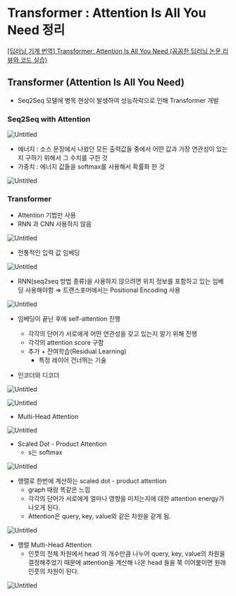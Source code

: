# Transformer : Attention Is All You Need 정리

[[딥러닝 기계 번역] Transformer: Attention Is All You Need (꼼꼼한 딥러닝 논문 리뷰와 코드 실습)](https://www.youtube.com/watch?v=AA621UofTUA)

## Transformer (Attention Is All You Need)

- Seq2Seq 모델에 병목 현상이 발생하여 성능하락으로 인해 Transformer 개발

### Seq2Seq with Attention

![Untitled](Transformer%20Attention%20Is%20All%20You%20Need%20%E1%84%8C%E1%85%A5%E1%86%BC%E1%84%85%E1%85%B5%2094a42c60bb694693bfcba7cc7540497d/Untitled.png)

- 에너지 : 소스 문장에서 나왔던 모든 출력값들 중에서 어떤 값과 가장 연관성이 있는지 구하기 위해서 그 수치를 구한 것
- 가중치 : 에너지 값들을 softmax를 사용해서 확률화 한 것

![Untitled](Transformer%20Attention%20Is%20All%20You%20Need%20%E1%84%8C%E1%85%A5%E1%86%BC%E1%84%85%E1%85%B5%2094a42c60bb694693bfcba7cc7540497d/Untitled%201.png)

### Transformer

- Attention 기법만 사용
- RNN 과 CNN 사용하지 않음

![Untitled](Transformer%20Attention%20Is%20All%20You%20Need%20%E1%84%8C%E1%85%A5%E1%86%BC%E1%84%85%E1%85%B5%2094a42c60bb694693bfcba7cc7540497d/Untitled%202.png)

- 전통적인 입력 값 임베딩

![Untitled](Transformer%20Attention%20Is%20All%20You%20Need%20%E1%84%8C%E1%85%A5%E1%86%BC%E1%84%85%E1%85%B5%2094a42c60bb694693bfcba7cc7540497d/Untitled%203.png)

- RNN(seq2seq 방법 종류)을 사용하지 않으려면 위치 정보를 포함하고 있는 임베딩 사용해야함 ⇒ 트랜스포머에서는 Positional Encoding 사용

![Untitled](Transformer%20Attention%20Is%20All%20You%20Need%20%E1%84%8C%E1%85%A5%E1%86%BC%E1%84%85%E1%85%B5%2094a42c60bb694693bfcba7cc7540497d/Untitled%204.png)

- 임베딩이 끝난 후에 self-attention 진행
    - 각각의 단어가 서로에게 어떤 연관성을 갖고 있는지 알기 위해 진행
    - 각각의 attention score 구함
    - 추가 + 잔여학습(Residual Learning)
        - 특정 레이어 건너뛰는 기술

- 인코더와 디코더

![Untitled](Transformer%20Attention%20Is%20All%20You%20Need%20%E1%84%8C%E1%85%A5%E1%86%BC%E1%84%85%E1%85%B5%2094a42c60bb694693bfcba7cc7540497d/Untitled%205.png)

![Untitled](Transformer%20Attention%20Is%20All%20You%20Need%20%E1%84%8C%E1%85%A5%E1%86%BC%E1%84%85%E1%85%B5%2094a42c60bb694693bfcba7cc7540497d/Untitled%206.png)

- Multi-Head Attention

![Untitled](Transformer%20Attention%20Is%20All%20You%20Need%20%E1%84%8C%E1%85%A5%E1%86%BC%E1%84%85%E1%85%B5%2094a42c60bb694693bfcba7cc7540497d/Untitled%207.png)

- Scaled Dot - Product Attention
    - s는 softmax

![Untitled](Transformer%20Attention%20Is%20All%20You%20Need%20%E1%84%8C%E1%85%A5%E1%86%BC%E1%84%85%E1%85%B5%2094a42c60bb694693bfcba7cc7540497d/Untitled%208.png)

- 행렬로 한번에 계산하는 scaled dot - product attention
    - graph 때랑 똑같은 느낌
    - 각각의 단어가 서로에게 얼마나 영향을 미치는지에 대한 attention energy가 나오게 된다.
    - Attention은 query, key, value와 같은 차원을 같게 됨.

![Untitled](Transformer%20Attention%20Is%20All%20You%20Need%20%E1%84%8C%E1%85%A5%E1%86%BC%E1%84%85%E1%85%B5%2094a42c60bb694693bfcba7cc7540497d/Untitled%209.png)

- 행렬 Multi-Head Attention
    - 인풋의 전체 차원에서 head 의 개수만큼 나누어 query, key, value의 차원을 결정해주었기 때문에 attention을 계산해 나온 head 들을 쭉 이어붙이면 원래 인풋의 차원이 된다.

![Untitled](Transformer%20Attention%20Is%20All%20You%20Need%20%E1%84%8C%E1%85%A5%E1%86%BC%E1%84%85%E1%85%B5%2094a42c60bb694693bfcba7cc7540497d/Untitled%2010.png)